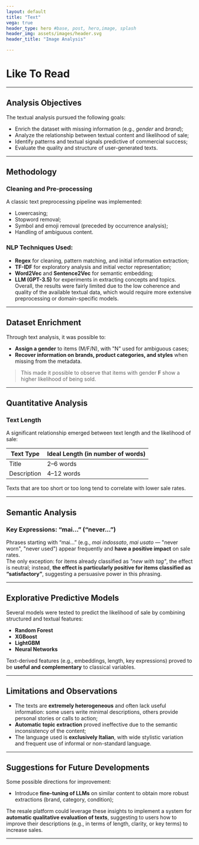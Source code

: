 ```yaml
---
layout: default
title: "Text"
vega: true
header_type: hero #base, post, hero,image, splash
header_img: assets/images/header.svg
header_title: "Image Analysis"

---
```


# Like To Read

---

## Analysis Objectives

The textual analysis pursued the following goals:
- Enrich the dataset with missing information (e.g., *gender* and *brand*);
- Analyze the relationship between textual content and likelihood of sale;
- Identify patterns and textual signals predictive of commercial success;
- Evaluate the quality and structure of user-generated texts.

---

## Methodology

### Cleaning and Pre-processing
A classic text preprocessing pipeline was implemented:
- Lowercasing;
- Stopword removal;
- Symbol and emoji removal (preceded by occurrence analysis);
- Handling of ambiguous content.

### NLP Techniques Used:
- **Regex** for cleaning, pattern matching, and initial information extraction;
- **TF-IDF** for exploratory analysis and initial vector representation;
- **Word2Vec** and **Sentence2Vec** for semantic embedding;
- **LLM (GPT-3.5)** for experiments in extracting concepts and topics.  
Overall, the results were fairly limited due to the low coherence and quality of the available textual data, which would require more extensive preprocessing or domain-specific models.

---

## Dataset Enrichment

Through text analysis, it was possible to:
- **Assign a gender** to items (M/F/N), with "N" used for ambiguous cases;
- **Recover information on brands, product categories, and styles** when missing from the metadata.

> This made it possible to observe that items with gender **F** show a higher likelihood of being sold.

---

## Quantitative Analysis

### Text Length
A significant relationship emerged between text length and the likelihood of sale:

| Text Type     | Ideal Length (in number of words) |
|---------------|-----------------------------------|
| Title         | 2–6 words                         |
| Description   | 4–12 words                        |

Texts that are too short or too long tend to correlate with lower sale rates.

---

## Semantic Analysis

### Key Expressions: “mai...” (“never...”)
Phrases starting with “mai...” (e.g., *mai indossato*, *mai usato* — "never worn", "never used") appear frequently and **have a positive impact** on sale rates.  
The only exception: for items already classified as *"new with tag"*, the effect is neutral; instead, **the effect is particularly positive for items classified as “satisfactory”**, suggesting a persuasive power in this phrasing.

---

## Explorative Predictive Models

Several models were tested to predict the likelihood of sale by combining structured and textual features:

- **Random Forest**
- **XGBoost**
- **LightGBM**
- **Neural Networks**

Text-derived features (e.g., embeddings, length, key expressions) proved to be **useful and complementary** to classical variables.

---

## Limitations and Observations

- The texts are **extremely heterogeneous** and often lack useful information: some users write minimal descriptions, others provide personal stories or calls to action;
- **Automatic topic extraction** proved ineffective due to the semantic inconsistency of the content;
- The language used is **exclusively Italian**, with wide stylistic variation and frequent use of informal or non-standard language.

---

## Suggestions for Future Developments

Some possible directions for improvement:
- Introduce **fine-tuning of LLMs** on similar content to obtain more robust extractions (brand, category, condition);

The resale platform could leverage these insights to implement a system for **automatic qualitative evaluation of texts**, suggesting to users how to improve their descriptions (e.g., in terms of length, clarity, or key terms) to increase sales.

---
